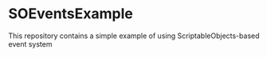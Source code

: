# SOEventsExample
This repository contains a simple example of using ScriptableObjects-based event system
